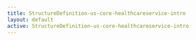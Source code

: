 ```yaml
---
title: StructureDefinition-us-core-healthcareservice-intro
layout: default
active: StructureDefinition-us-core-healthcareservice-intro
---
```


